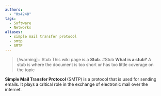 ```yaml
---
authors: 
  - "0x4248"
tags:
  - Software
  - Networks
aliases:
  - simple mail transfer protocol
  - smtp
  - SMTP
---
```

> [!warning]+ Stub
> This wiki page is a **Stub**.
> #Stub 
> **What is a stub?**
> A stub is where the document is too short or has too little coverage on the topic

**Simple Mail Transfer Protocol** (SMTP) is a protocol that is used for sending emails. It plays a critical role in the exchange of electronic mail over the internet.